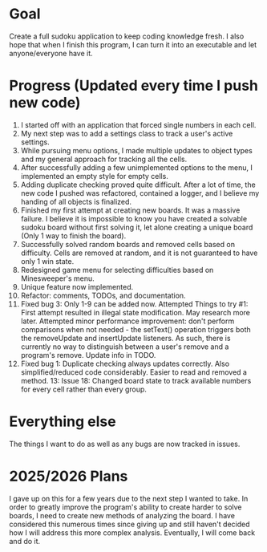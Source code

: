 # Goal
Create a full sudoku application to keep coding knowledge fresh. I also hope that when I finish this program, I can turn it into an executable and let anyone/everyone have it.

# Progress (Updated every time I push new code)
1. I started off with an application that forced single numbers in each cell.
2. My next step was to add a settings class to track a user's active settings.
3. While pursuing menu options, I made multiple updates to object types and my general approach for tracking all the cells.
4. After successfully adding a few unimplemented options to the menu, I implemented an empty style for empty cells.
5. Adding duplicate checking proved quite difficult. After a lot of time, the new code I pushed was refactored, contained a logger, and I believe my handing of all objects is finalized.
6. Finished my first attempt at creating new boards. It was a massive failure. I believe it is impossible to know you have created a solvable sudoku board without first solving it, let alone creating a unique board (Only 1 way to finish the board).
7. Successfully solved random boards and removed cells based on difficulty. Cells are removed at random, and it is not guaranteed to have only 1 win state.
8. Redesigned game menu for selecting difficulties based on Minesweeper's menu.
9. Unique feature now implemented.
10. Refactor: comments, TODOs, and documentation.
11. Fixed bug 3: Only 1-9 can be added now. Attempted Things to try #1: First attempt resulted in illegal state modification. May research more later.
Attempted minor performance improvement: don't perform comparisons when not needed - the setText() operation triggers both the removeUpdate and insertUpdate listeners. As such, there is currently no way to distinguish between a user's remove and a program's remove. Update info in TODO.
12. Fixed bug 1: Duplicate checking always updates correctly. Also simplified/reduced code considerably. Easier to read and removed a method.
13: Issue 18: Changed board state to track available numbers for every cell rather than every group.

# Everything else
The things I want to do as well as any bugs are now tracked in issues.

# 2025/2026 Plans
I gave up on this for a few years due to the next step I wanted to take. In order to greatly improve the program's ability to create harder to solve boards, I need to create new methods of analyzing the board. I have considered this numerous times since giving up and still haven't decided how I will address this more complex analysis. Eventually, I will come back and do it.
